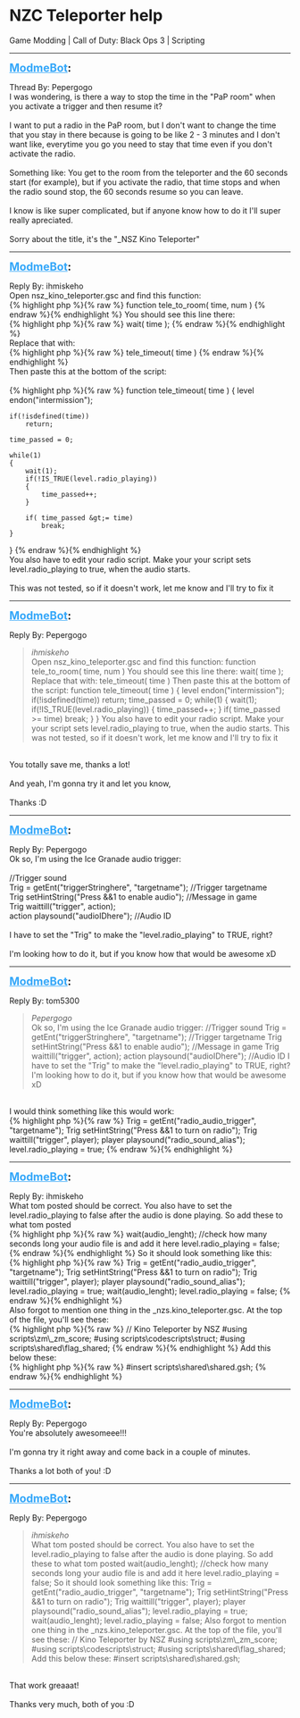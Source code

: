 # NZC Teleporter help
Game Modding | Call of Duty: Black Ops 3 | Scripting

---
<strong style="font-size: 1.4em;"><span style="text-decoration: underline;text-decoration-color: #34a7f9;"><span style="color:#34a7f9;">ModmeBot</span></span>:</strong>

<p>Thread By: Pepergogo<br />I was wondering, is there a way to stop the time in the &quot;PaP room&quot; when you activate a trigger and then resume it?<br /> <br />I want to put a radio in the PaP room, but I don&#39;t want to change the time that you stay in there because is going to be like 2 - 3 minutes and I don&#39;t want like, everytime you go you need to stay that time even if you don&#39;t activate the radio.<br /> <br />Something like: You get to the room from the teleporter and the 60 seconds start (for  example), but if you activate the radio, that time stops and when the radio sound stop, the 60 seconds resume so you can leave.<br /> <br />I know is like super complicated, but if anyone know how to do it I&#39;ll super really apreciated.<br /> <br />Sorry about the title, it&#39;s the &quot;_NSZ Kino Teleporter&quot;</p>

---
<strong style="font-size: 1.4em;"><span style="text-decoration: underline;text-decoration-color: #34a7f9;"><span style="color:#34a7f9;">ModmeBot</span></span>:</strong>

<p>Reply By: ihmiskeho<br />Open nsz_kino_teleporter.gsc and find this function:<br />{% highlight php %}{% raw %}
function tele_to_room( time, num )
{% endraw %}{% endhighlight %}
You should see this line there:<br />{% highlight php %}{% raw %}
wait( time ); 
{% endraw %}{% endhighlight %}
 <br />Replace that with:<br />{% highlight php %}{% raw %}
tele_timeout( time )
{% endraw %}{% endhighlight %}
 <br />Then paste this at the bottom of the script:<br /> <br />{% highlight php %}{% raw %}
function tele_timeout( time )
{
	level endon("intermission");

	if(!isdefined(time))
		return;

	time_passed = 0;
	
	while(1)
	{
		wait(1);
		if(!IS_TRUE(level.radio_playing))
		{
			time_passed++;
		}

		if( time_passed &gt;= time)
			break;
	}
}
{% endraw %}{% endhighlight %}
 <br />You also have to edit your radio script. Make your your script sets level.radio_playing to true, when the audio starts.<br /> <br />This was not tested, so if it doesn&#39;t work, let me know and I&#39;ll try to fix it</p>

---
<strong style="font-size: 1.4em;"><span style="text-decoration: underline;text-decoration-color: #34a7f9;"><span style="color:#34a7f9;">ModmeBot</span></span>:</strong>

<p>Reply By: Pepergogo<br /><blockquote><em>ihmiskeho</em><br />Open nsz_kino_teleporter.gsc and find this function: function tele_to_room( time, num ) You should see this line there: wait( time );   Replace that with: tele_timeout( time )   Then paste this at the bottom of the script:   function tele_timeout( time ) { level endon(&quot;intermission&quot;); if(!isdefined(time)) return; time_passed = 0; while(1) { wait(1); if(!IS_TRUE(level.radio_playing)) { time_passed++; } if( time_passed &gt;= time) break; } }   You also have to edit your radio script. Make your your script sets level.radio_playing to true, when the audio starts.   This was not tested, so if it doesn&#39;t work, let me know and I&#39;ll try to fix it    </blockquote><br /> You totally save me, thanks a lot!<br /> <br />And yeah, I&#39;m gonna try it and let you know,<br /> <br />Thanks :D</p>

---
<strong style="font-size: 1.4em;"><span style="text-decoration: underline;text-decoration-color: #34a7f9;"><span style="color:#34a7f9;">ModmeBot</span></span>:</strong>

<p>Reply By: Pepergogo<br />Ok so, I&#39;m using the Ice Granade audio trigger:<br /> <br />//Trigger sound<br /> Trig = getEnt(&quot;triggerStringhere&quot;, &quot;targetname&quot;); //Trigger targetname<br /> Trig setHintString(&quot;Press &amp;&amp;1 to enable audio&quot;); //Message in game<br /> Trig waittill(&quot;trigger&quot;, action);<br /> action playsound(&quot;audioIDhere&quot;); //Audio ID<br /> <br />I have to set the &quot;Trig&quot; to make the &quot;level.radio_playing&quot; to TRUE, right?<br /> <br />I&#39;m looking how to do it, but if you know how that would be awesome xD</p>

---
<strong style="font-size: 1.4em;"><span style="text-decoration: underline;text-decoration-color: #34a7f9;"><span style="color:#34a7f9;">ModmeBot</span></span>:</strong>

<p>Reply By: tom5300<br /><blockquote><em>Pepergogo</em><br />Ok so, I&#39;m using the Ice Granade audio trigger:   //Trigger sound Trig = getEnt(&quot;triggerStringhere&quot;, &quot;targetname&quot;); //Trigger targetname Trig setHintString(&quot;Press &amp;&amp;1 to enable audio&quot;); //Message in game Trig waittill(&quot;trigger&quot;, action); action playsound(&quot;audioIDhere&quot;); //Audio ID   I have to set the &quot;Trig&quot; to make the &quot;level.radio_playing&quot; to TRUE, right?   I&#39;m looking how to do it, but if you know how that would be awesome xD</blockquote><br /> I would think something like this would work:<br />{% highlight php %}{% raw %}
Trig = getEnt("radio_audio_trigger", "targetname");
Trig setHintString("Press &amp;&amp;1 to turn on radio");
Trig waittill("trigger", player);
player playsound("radio_sound_alias");
level.radio_playing = true;
{% endraw %}{% endhighlight %}
</p>

---
<strong style="font-size: 1.4em;"><span style="text-decoration: underline;text-decoration-color: #34a7f9;"><span style="color:#34a7f9;">ModmeBot</span></span>:</strong>

<p>Reply By: ihmiskeho<br />What tom posted should be correct. You also have to set the level.radio_playing to false after the audio is done playing. So add these to what tom posted<br />{% highlight php %}{% raw %}
wait(audio_lenght); //check how many seconds long your audio file is and add it here
level.radio_playing = false;
{% endraw %}{% endhighlight %}
 So it should look something like this:<br />{% highlight php %}{% raw %}
Trig = getEnt("radio_audio_trigger", "targetname");
Trig setHintString("Press &amp;&amp;1 to turn on radio");
Trig waittill("trigger", player);
player playsound("radio_sound_alias");
level.radio_playing = true;
wait(audio_lenght);
level.radio_playing = false;
{% endraw %}{% endhighlight %}
 <br />Also forgot to mention one thing in the _nzs.kino_teleporter.gsc. At the top of the file, you&#39;ll see these:<br />{% highlight php %}{% raw %}
// Kino Teleporter by NSZ
#using scripts\zm\_zm_score;
#using scripts\codescripts\struct;
#using scripts\shared\flag_shared;
{% endraw %}{% endhighlight %}
Add this below these:<br />{% highlight php %}{% raw %}
#insert scripts\shared\shared.gsh;
{% endraw %}{% endhighlight %}
</p>

---
<strong style="font-size: 1.4em;"><span style="text-decoration: underline;text-decoration-color: #34a7f9;"><span style="color:#34a7f9;">ModmeBot</span></span>:</strong>

<p>Reply By: Pepergogo<br />You&#39;re absolutely awesomeee!!!<br /> <br />I&#39;m gonna try it right away and come back in a couple of minutes.<br /> <br />Thanks a lot both of you! :D</p>

---
<strong style="font-size: 1.4em;"><span style="text-decoration: underline;text-decoration-color: #34a7f9;"><span style="color:#34a7f9;">ModmeBot</span></span>:</strong>

<p>Reply By: Pepergogo<br /><blockquote><em>ihmiskeho</em><br />What tom posted should be correct. You also have to set the level.radio_playing to false after the audio is done playing. So add these to what tom posted wait(audio_lenght); //check how many seconds long your audio file is and add it here level.radio_playing = false;  So it should look something like this: Trig = getEnt(&quot;radio_audio_trigger&quot;, &quot;targetname&quot;); Trig setHintString(&quot;Press &amp;&amp;1 to turn on radio&quot;); Trig waittill(&quot;trigger&quot;, player); player playsound(&quot;radio_sound_alias&quot;); level.radio_playing = true; wait(audio_lenght); level.radio_playing = false;   Also forgot to mention one thing in the _nzs.kino_teleporter.gsc. At the top of the file, you&#39;ll see these: // Kino Teleporter by NSZ #using scripts\zm\_zm_score; #using scripts\codescripts\struct; #using scripts\shared\flag_shared; Add this below these: #insert scripts\shared\shared.gsh;</blockquote><br /> That work greaaat!<br /> <br />Thanks very much, both of you :D</p>
